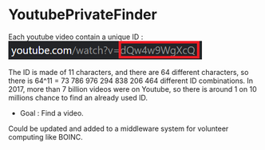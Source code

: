 # YoutubePrivateFinder
Each youtube video contain a unique ID :
![Video_ID](/image.png)

The ID is made of 11 characters, and there are 64 different characters,
so there is 64^11 = 73 786 976 294 838 206 464 different ID combinations.
In 2017, more than 7 billion videos were on Youtube, so there is around 1 on 10 millions chance to find an already used ID.

 - Goal : Find a video.
 
 
 Could be updated and added to a middleware system for volunteer computing like BOINC.
 

